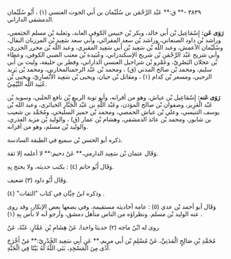 ٣٨٣٩ -** ق:** عَبْد الرَّحْمَن بن سُلَيْمان بن أَبي الجوت العنسي (١) ، أَبُو سُلَيْمان الدمشقي الداراني.

**رَوَى عَن:** إِسْمَاعِيل بْن أَبي خالد، وبكر بْن خنيس الكوفي العابد، وثعلبة بْن مسلم الخثعمي، وراشد بْن داود الصنعاني، وراشد بْن سعد المقرائي، وأبي سعد سَعِيد بْن المرزبان البقال، وسُلَيْمان الأعمش، وعبد اللَّه بْن سَعِيد بْن أَبي سَعِيد المقبري، وعبد اللَّه بْن محرر الجزري، وأبي شريح عَبْد الرَّحْمَنِ بْن شريح الإسكندراني، وعُبَيدة بْن معتب الضبي الكوفي، وعطاء بْن عجلان البَصْرِيّ، وعَمْرو بْن شراحيل العنسي الداراني، وفطر بن خليفة، وليث بن أَبي سليم، ومحمد بْن صالح المدني (ق) ، ومحمد بْن عَبْد الرحمنالمحاربي، ومحمد بْن يَزِيد الرحبي، ومسعر بْن كدام (١) ، ومقاتل بْن حيان، ويحيى بْن سَعِيد الأَنْصارِيّ، ويحيى بْن عُبَيد اللَّه التَّيْمِيّ.

**رَوَى عَنه:** إِسْمَاعِيل بْن عياش، وهو من أقرانه، وأبو توبة الربيع بْن نافع الحلبي، وسويد بْن عَبْد الْعَزِيز، وصفوان بْن صالح المؤذن، وعَبْد اللَّهِ بن عَبْد الْجَبَّارِ الخبائري، وعبد الله بْن يوسف التنيسي، وعلي بْن عياش الحمصي، ومحمد بْن حمير السليحي، ومُحَمَّد بن شعيب بن شابور، ومحمد بْن عائذ الدمشقي، وهشام بْن عمار (ق) ، والوليد بْن مزيد العذري، والوليد بْن مسلم، وهو من أقرانه.

ذكره أبو الحسن بْن سميع في الطبقة السادسة.

وَقَال عثمان بْن سَعِيد الدارمي،** عَنْ دحيم:** لا أعلمه إلا ثقة.

وَقَال أَبُو حاتم (٤) : يكتب حديثه، ولا يحتج بِهِ.

وَقَال أَبُو داود (٣) ضعيف.

وذكره ابنُ حِبَّان في كتاب "الثقات" (٤) .

وَقَال أبو أحمد بْن عدي (٥) : عامة أحاديثه مستقيمة، وفي بضعها بعض الإنكار، وقد روى عنه الوليد بْن مسلم. ونظراؤه من الناس منأهل دمشق، وأرجو أنه لا بأس بِهِ (١) .

روى له ابْنُ ماجه (٢) حديثا واحدا، عَنْ هِشَامِ بْنِ عَمَّارٍ، عَنْهُ، عَنْ

مُحَمَّدِ بْنِ صَالِحٍ الْمَدَنِيِّ، عَنْ مُسْلِمِ بْن أَبي مريم،** عَن أَبِي سَعِيد الخُدْرِيّ:** مَنْ أَخْرَجَ أَذًى مِنَ الْمَسْجِدِ، بَنَى اللَّهُ لَهُ بَيْتًا فِي الْجَنَّةِ.